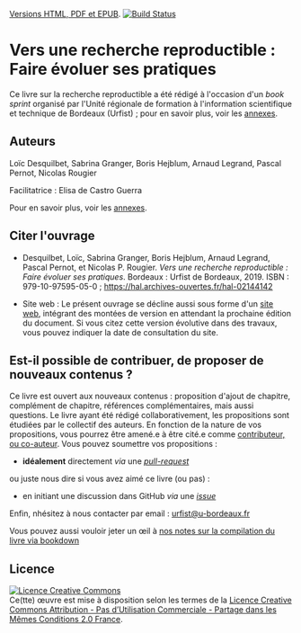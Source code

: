 [Versions HTML, PDF et
EPUB](https://rr-france.github.io/bookrr/). [![Build
Status](https://travis-ci.org/rr-france/bookrr.svg?branch=master)](https://travis-ci.org/rr-france/bookrr)

# Vers une recherche reproductible : Faire évoluer ses pratiques
Ce livre sur la recherche reproductible a été rédigé à l'occasion d'un *book sprint* organisé par l'Unité régionale de formation à l'information scientifique et technique de Bordeaux (Urfist) ; pour en savoir plus, voir les [annexes](src/19_annexes.md).

## Auteurs
Loïc Desquilbet, Sabrina Granger, Boris Hejblum, Arnaud Legrand, Pascal Pernot, Nicolas Rougier

Facilitatrice : Elisa de Castro Guerra

Pour en savoir plus, voir les [annexes](src/21_auteurs.md).

## Citer l'ouvrage

* Desquilbet, Loïc, Sabrina Granger, Boris Hejblum, Arnaud Legrand, Pascal Pernot, et Nicolas P. Rougier. *Vers une recherche reproductible : Faire évoluer ses pratiques*. Bordeaux : Urfist de Bordeaux, 2019. ISBN : 979-10-97595-05-0 ; https://hal.archives-ouvertes.fr/hal-02144142

* Site web : Le présent ouvrage se décline aussi sous forme d'un [site web](https://rr-france.github.io/bookrr/), intégrant des montées de version en attendant la prochaine édition du document. Si vous citez cette version évolutive dans des travaux, vous pouvez indiquer la date de consultation du site. 

## Est-il possible de contribuer, de proposer de nouveaux contenus ? 
Ce livre est ouvert aux nouveaux contenus : proposition d'ajout de chapitre, complément de chapitre, références complémentaires, mais aussi questions.
Le livre ayant été rédigé collaborativement, les propositions sont étudiées par le collectif des auteurs. 
En fonction de la nature de vos propositions, vous pourrez être amené.e à être cité.e comme [contributeur, ou co-auteur](https://publicationethics.org/authorship). 
Vous pouvez soumettre vos propositions :
 - **idéalement** directement *via* une [*pull-request*](https://github.com/rr-france/bookrr/pulls) 

ou juste nous dire si vous avez aimé ce livre (ou pas) :
 - en initiant une discussion dans GitHub *via* une [*issue*](https://github.com/rr-france/bookrr/issues/)
 
Enfin, nhésitez à nous contacter par email : [urfist@u-bordeaux.fr](mailto:urfist@u-bordeaux.fr)

Vous pouvez aussi vouloir jeter un œil à [nos notes sur la compilation
du livre via bookdown](INSTALL.md)

## Licence
<a rel="license" href="http://creativecommons.org/licenses/by-nc-sa/2.0/fr/"><img alt="Licence Creative Commons" style="border-width:0" src="https://i.creativecommons.org/l/by-nc-sa/2.0/fr/88x31.png" /></a><br />Ce(tte) œuvre est mise à disposition selon les termes de la <a rel="license" href="http://creativecommons.org/licenses/by-nc-sa/2.0/fr/">Licence Creative Commons Attribution - Pas d’Utilisation Commerciale - Partage dans les Mêmes Conditions 2.0 France</a>.


